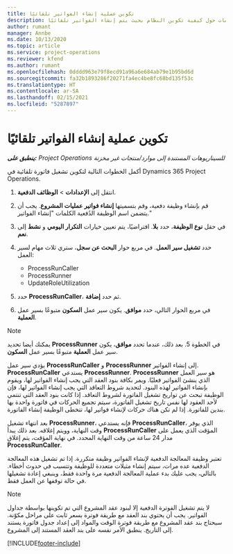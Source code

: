 ```yaml
---
title: تكوين عملية إنشاء الفواتير تلقائيًا
description: يقدم هذا الموضوع معلومات حول كيفية تكوين النظام بحيث يتم إنشاء الفواتير تلقائيًا.
author: rumant
manager: Annbe
ms.date: 10/13/2020
ms.topic: article
ms.service: project-operations
ms.reviewer: kfend
ms.author: rumant
ms.openlocfilehash: 0dddd963e79f8ecd91a96a6e684ab79e1b95bd6d
ms.sourcegitcommit: fa32b1893286f20271fa4ec4be8fc68bd135f53c
ms.translationtype: HT
ms.contentlocale: ar-SA
ms.lasthandoff: 02/15/2021
ms.locfileid: "5287897"
---
```

# <a name="configure-automatic-invoice-creation"></a>تكوين عملية إنشاء الفواتير تلقائيًا

_**ينطبق على:** Project Operations للسيناريوهات المستندة إلى موارد/منتجات غير مخزنة‬_


أكمل الخطوات التالية لتكوين تشغيل فاتورة تلقائية في Dynamics 365 Project Operations.

1. انتقل إلى **الإعدادات** > **الوظائف الدفعية**.
2. قم بإنشاء وظيفة دفعية، وقم بتسميتها **إنشاء فواتير عمليات المشروع**. يجب أن يتضمن اسم الوظيفة الدُفعية الكلمات "إنشاء الفواتير."
3. في حقل **نوع الوظيفة**، حدد **بلا**. افتراضيًا، يتم تعيين  خيارات **التكرار اليومي** و **نشط** إلى **نعم**.
4. حدد **تشغيل سير العمل**. في مربع حوار **البحث عن سجل**، ستري ثلاث مهام لسير العمل:

    - ProcessRunCaller
    - ProcessRunner
    - UpdateRoleUtilization

5. حدد **ProcessRunCaller**، ثم حدد **إضافة**.
6. في مربع الحوار التالي، حدد **موافق**. يكون سير عمل **السكون** متبوعًا بسير عمل **العملية**.

  > [!NOTE]
  > يمكنك أيضا تحديد **ProcessRunner** في الخطوة 5. بعد ذلك، عندما تحدد **موافق**، يكون سير عمل **العملية** متبوعًا بسير عمل **السكون**.

يؤدي سير عمل **ProcessRunCaller** و **ProcessRunner** إلى إنشاء الفواتير. **ProcessRunCaller** يستدعي **ProcessRunner**. **ProcessRunner** هو سير العمل الذي ينشئ الفواتير فعليًا. ويمر بكافة بنود العقد التي يجب إنشاء الفواتير لها، ويقوم بإنشاء الفواتير لهذه البنود. لتحديد شروط التعاقد التي يجب إنشاء الفواتير لها، فإن الوظيفة تبحث عن تواريخ تشغيل الفاتورة لشروط التعاقد. إذا كانت بنود العقد التي تنتمي لأحد العقود لها نفس تاريخ تشغيل الفاتورة، سيتم تجميع الحركات في فاتورة واحدة بها بندين للفاتورة. إذا لم تكن هناك حركات لإنشاء فواتير لها، تتخطى الوظيفة إنشاء الفاتورة.

بعد انتهاء تشغيل **ProcessRunner**، فإنه يستدعي **ProcessRunCaller**، الذي يوفر وقت النهاية، وويتم إغلاقه. بعد ذلك يبدأ **ProcessRunCaller** المؤقت الذي يعمل على مدار 24 ساعة من وقت النهاية المحدد. في نهاية المؤقت، يتم إغلاق **ProcessRunCaller**.

تعتبر وظيفة المعالجة الدفعية لإنشاء الفواتير وظيفة متكررة. إذا تم تشغيل هذه المعالجة الدفعية عده مرات، سيتم إنشاء مثيلات متعددة للوظيفة وتتسبب في حدوث أخطاء. بالتالي، يجب عليك بدء عملية المعالجة الدفعية مرة واحدة فقط، وينبغي إعادة تشغيلها في حالة توقفها عن العمل فقط.

> [!NOTE]
> لا يتم تشغيل الفوترة الدفعية إلا لبنود عقد المشروع التي تم تكوينها بواسطة جداول الفواتير. يجب أن يحتوي بند العقد مع طريقة فوترة بسعر ثابت على مراحل مكوّنة. سيحتاج بند عقد المشروع مع طريقة فوترة الوقت والمواد إلى إعداد جدول فاتورة يستند إلى التاريخ. ينطبق الأمر نفسه على بند العقد المستند إلى المشروع.     


[!INCLUDE[footer-include](../includes/footer-banner.md)]